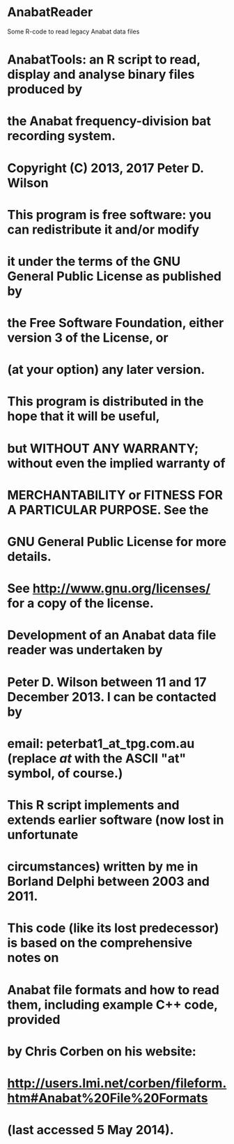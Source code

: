 # AnabatReader
Some R-code to read legacy Anabat data files

# AnabatTools: an R script to read, display and analyse binary files produced by
# the Anabat frequency-division bat recording system.
#    Copyright (C) 2013, 2017  Peter D. Wilson
#
# This program is free software: you can redistribute it and/or modify
# it under the terms of the GNU General Public License as published by
# the Free Software Foundation, either version 3 of the License, or
# (at your option) any later version.
# 
# This program is distributed in the hope that it will be useful,
# but WITHOUT ANY WARRANTY; without even the implied warranty of
# MERCHANTABILITY or FITNESS FOR A PARTICULAR PURPOSE.  See the
# GNU General Public License for more details.
# 
# See http://www.gnu.org/licenses/ for a copy of the license.
# 
# Development of an Anabat data file reader was undertaken by
# Peter D. Wilson between 11 and 17 December 2013. I can be contacted by
# email: peterbat1_at_tpg.com.au (replace _at_ with the ASCII "at" symbol, of course.)
#
# This R script implements and extends earlier software (now lost in unfortunate
# circumstances) written by me in Borland Delphi between 2003 and 2011.
#
# This code (like its lost predecessor) is based on the comprehensive notes on
# Anabat file formats and how to read them, including example C++ code, provided
# by Chris Corben on his website:
#      http://users.lmi.net/corben/fileform.htm#Anabat%20File%20Formats
# (last accessed 5 May 2014).
#
